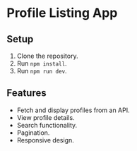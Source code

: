 # Profile Listing App

## Setup
1. Clone the repository.
2. Run `npm install`.
3. Run `npm run dev`.

## Features
- Fetch and display profiles from an API.
- View profile details.
- Search functionality.
- Pagination.
- Responsive design.
